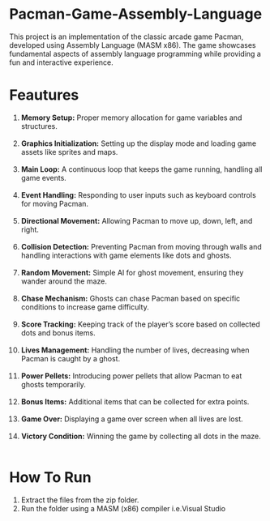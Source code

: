 # Pacman-Game-Assembly-Language
This project is an implementation of the classic arcade game Pacman, developed using Assembly Language (MASM x86). The game showcases fundamental aspects of assembly language programming while providing a fun and interactive experience.

# Feautures
1. **Memory Setup:** Proper memory allocation for game variables and structures.<br/><br/>
2. **Graphics Initialization:** Setting up the display mode and loading game assets like sprites and maps.<br/><br/>
3. **Main Loop:** A continuous loop that keeps the game running, handling all game events.<br/><br/>
4. **Event Handling:** Responding to user inputs such as keyboard controls for moving Pacman.<br/><br/>
5. **Directional Movement:** Allowing Pacman to move up, down, left, and right.<br/><br/>
6. **Collision Detection:** Preventing Pacman from moving through walls and handling interactions with game elements like dots and ghosts.<br/><br/>
7. **Random Movement:** Simple AI for ghost movement, ensuring they wander around the maze.<br/><br/>
8. **Chase Mechanism:** Ghosts can chase Pacman based on specific conditions to increase game difficulty.<br/><br/>
9. **Score Tracking:** Keeping track of the player’s score based on collected dots and bonus items.<br/><br/>
10. **Lives Management:** Handling the number of lives, decreasing when Pacman is caught by a ghost.<br/><br/>
11. **Power Pellets:** Introducing power pellets that allow Pacman to eat ghosts temporarily.<br/><br/>
12. **Bonus Items:** Additional items that can be collected for extra points.<br/><br/>
13. **Game Over:** Displaying a game over screen when all lives are lost.<br/><br/>
14. **Victory Condition:** Winning the game by collecting all dots in the maze.<br/><br/>

# How To Run
1. Extract the files from the zip folder.
2. Run the folder using a MASM (x86) compiler i.e.Visual Studio
